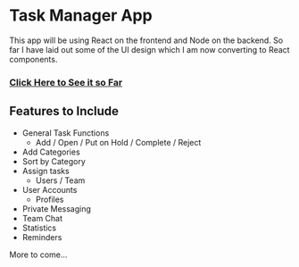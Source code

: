 # Task Manager App

This app will be using React on the frontend and Node on the backend. So far I have laid out some of the UI design which I am now converting to React components.

### [Click Here to See it so Far](https://dbuzzin.github.io/task-manager-app/)

  

## Features to Include

* General Task Functions 
  * Add / Open / Put on Hold / Complete / Reject
* Add Categories
* Sort by Category
* Assign tasks
  * Users / Team
* User Accounts
  * Profiles
* Private Messaging
* Team Chat
* Statistics
* Reminders

More to come...
